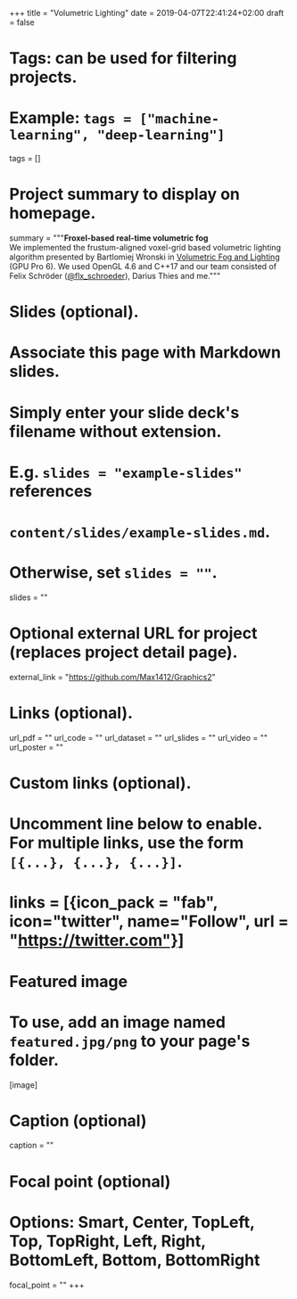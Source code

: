 +++
title = "Volumetric Lighting"
date = 2019-04-07T22:41:24+02:00
draft = false

# Tags: can be used for filtering projects.
# Example: `tags = ["machine-learning", "deep-learning"]`
tags = []

# Project summary to display on homepage.
summary = """<b>Froxel-based real-time volumetric fog</b> <br>
We implemented the frustum-aligned voxel-grid based volumetric lighting algorithm presented by Bartlomiej Wronski in [Volumetric Fog and Lighting](https://books.google.de/books?hl=en&lr=&id=30ZOCgAAQBAJ&oi=fnd&pg=PA217&dq=gpu+pro+6+volumetric+wronski&ots=2ZfubWDDFI&sig=P611iciYxczkBTD5LDngvBYPN10&redir_esc=y#v=onepage&q=gpu%20pro%206%20volumetric%20wronski&f=false) (GPU Pro 6). We used OpenGL 4.6 and C++17 and our team consisted of Felix Schröder ([@flx_schroeder](https://twitter.com/flx_schroeder)), Darius Thies and me."""

# Slides (optional).
#   Associate this page with Markdown slides.
#   Simply enter your slide deck's filename without extension.
#   E.g. `slides = "example-slides"` references 
#   `content/slides/example-slides.md`.
#   Otherwise, set `slides = ""`.
slides = ""

# Optional external URL for project (replaces project detail page).
external_link = "https://github.com/Max1412/Graphics2"

# Links (optional).
url_pdf = ""
url_code = ""
url_dataset = ""
url_slides = ""
url_video = ""
url_poster = ""

# Custom links (optional).
#   Uncomment line below to enable. For multiple links, use the form `[{...}, {...}, {...}]`.
# links = [{icon_pack = "fab", icon="twitter", name="Follow", url = "https://twitter.com"}]

# Featured image
# To use, add an image named `featured.jpg/png` to your page's folder. 
[image]
  # Caption (optional)
  caption = ""

  # Focal point (optional)
  # Options: Smart, Center, TopLeft, Top, TopRight, Left, Right, BottomLeft, Bottom, BottomRight
  focal_point = ""
+++
